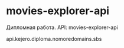 # movies-explorer-api

Дипломная работа. API: movies-explorer-api

api.kejero.diploma.nomoredomains.sbs
